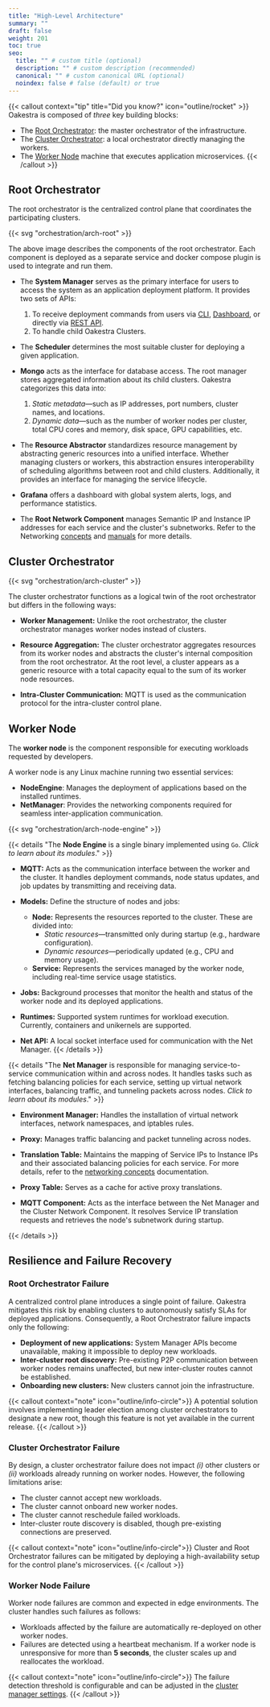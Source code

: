 ```yaml
---
title: "High-Level Architecture"
summary: ""
draft: false
weight: 201
toc: true
seo:
  title: "" # custom title (optional)
  description: "" # custom description (recommended)
  canonical: "" # custom canonical URL (optional)
  noindex: false # false (default) or true
---
```


{{< callout context="tip" title="Did you know?" icon="outline/rocket" >}}
Oakestra is composed of *three* key building blocks:
* The [Root Orchestrator](#root-orchestrator): the master orchestrator of the infrastructure. 
* The [Cluster Orchestrator](#cluster-orchestrator): a local orchestrator directly managing the workers. 
* The [Worker Node](#worker-node) machine that executes application microservices.
{{< /callout >}}

## Root Orchestrator

The root orchestrator is the centralized control plane that coordinates the participating clusters.

{{< svg "orchestration/arch-root" >}}

The above image describes the components of the root orchestrator. Each component is deployed as a separate service
and docker compose plugin is used to integrate and run them.

* The **System Manager** serves as the primary interface for users to access the system as an application deployment platform. It provides two sets of APIs:
  1. To receive deployment commands from users via [CLI](../../getting-started/deploy-app/with-the-cli/), [Dashboard](../../getting-started/deploy-app/with-the-dashboard/), or directly via [REST API](../../getting-started/deploy-app/with-the-api/).
  2. To handle child Oakestra Clusters.
   
* The **Scheduler** determines the most suitable cluster for deploying a given application.

* **Mongo** acts as the interface for database access. The root manager stores aggregated information about its child clusters. Oakestra categorizes this data into:
  1. *Static metadata*—such as IP addresses, port numbers, cluster names, and locations.
  2. *Dynamic data*—such as the number of worker nodes per cluster, total CPU cores and memory, disk space, GPU capabilities, etc.

* The **Resource Abstractor** standardizes resource management by abstracting generic resources into a unified interface. Whether managing clusters or workers, this abstraction ensures interoperability of scheduling algorithms between root and child clusters. Additionally, it provides an interface for managing the service lifecycle.

* **Grafana** offers a dashboard with global system alerts, logs, and performance statistics.

* The **Root Network Component** manages Semantic IP and Instance IP addresses for each service and the cluster's subnetworks. Refer to the Networking [concepts](../networking) and [manuals](../../manuals/networking-internals/semantic-addressing/) for more details.


## Cluster Orchestrator

{{< svg "orchestration/arch-cluster" >}}

The cluster orchestrator functions as a logical twin of the root orchestrator but differs in the following ways:

* **Worker Management:** Unlike the root orchestrator, the cluster orchestrator manages worker nodes instead of clusters.

* **Resource Aggregation:** The cluster orchestrator aggregates resources from its worker nodes and abstracts the cluster's internal composition from the root orchestrator. At the root level, a cluster appears as a generic resource with a total capacity equal to the sum of its worker node resources.

* **Intra-Cluster Communication:** MQTT is used as the communication protocol for the intra-cluster control plane.


## Worker Node

The **worker node** is the component responsible for executing workloads requested by developers. 

A worker node is any Linux machine running two essential services:

* **NodeEngine**: Manages the deployment of applications based on the installed runtimes.  
* **NetManager**: Provides the networking components required for seamless inter-application communication.

{{< svg "orchestration/arch-node-engine" >}}

{{< details "The **Node Engine** is a single binary implemented using `Go`. *Click to learn about its modules*." >}}
* **MQTT:** Acts as the communication interface between the worker and the cluster. It handles deployment commands, node status updates, and job updates by transmitting and receiving data.

* **Models:** Define the structure of nodes and jobs:
  * **Node:** Represents the resources reported to the cluster. These are divided into:
    * *Static resources*—transmitted only during startup (e.g., hardware configuration).
    * *Dynamic resources*—periodically updated (e.g., CPU and memory usage).
  * **Service:** Represents the services managed by the worker node, including real-time service usage statistics.

* **Jobs:** Background processes that monitor the health and status of the worker node and its deployed applications.

* **Runtimes:** Supported system runtimes for workload execution. Currently, containers and unikernels are supported.

* **Net API:** A local socket interface used for communication with the Net Manager.
{{< /details >}}

<!-- The **Node Engine** is a single binary implemented using Go and is composed of the following modules:
* **MQTT:** The interface between the worker and the cluster. Deployment commands, node status
updates, and job updates are pushed and received with this component.
* **Models:** Models that describe the nodes and jobs  
    * Node: Describes the resources that are transmitted to the cluster. These are decomposed into static resources, which are only transmitted at startup, and dynamic resources, which are periodically updated, e.g. CPU/memory
    * Service: Describes the services that are managed by this worker node, as well as the real-time
 service usage statistics
* **Jobs:** Background jobs that monitor the status of the worker node and the deployed applications
* **Runtimes:** The supported system runtimes. Currently, containers and Unikernels are supported
* **Net API:** local socket used to interact with the Net Manager. -->

{{< details "The **Net Manager** is responsible for managing service-to-service communication within and across nodes. It handles tasks such as fetching balancing policies for each service, setting up virtual network interfaces, balancing traffic, and tunneling packets across nodes. *Click to learn about its modules*." >}}

* **Environment Manager:** Handles the installation of virtual network interfaces, network namespaces, and iptables rules.

* **Proxy:** Manages traffic balancing and packet tunneling across nodes.

* **Translation Table:** Maintains the mapping of Service IPs to Instance IPs and their associated balancing policies for each service. For more details, refer to the [networking concepts](../networking) documentation.

* **Proxy Table:** Serves as a cache for active proxy translations.

* **MQTT Component:** Acts as the interface between the Net Manager and the Cluster Network Component. It resolves Service IP translation requests and retrieves the node's subnetwork during startup.

{{< /details >}}

<!--The **Net Manager** component manages the service-to-service communication within and across nodes. It fetches the balancing policies for each service, installs the virtual network interfaces, ensures traffic balancing and tunnels the packets across nodes. The Net Manager is composed of the following modules:

* **Environment Manager:** Responsible for the installation of virtual network interfaces, network namespaces, and iptables.
* **Proxy:** The component that manages the traffic balancing and the tunneling of packets across nodes.
* **Translation table:** Table of the Service IP <-> Instance IPs+Balancing Polocy translation for each service. More details in the [networking concepts](../networking) docs.
* **Proxy Table:** Cache for the active proxy translations.
* **MQTT component:** The interface between the Net Manager and the Cluster Network Component. It is used to resolve Service IP translation requests and ask for the node's subnetwork at startup. -->

## Resilience and Failure Recovery

### Root Orchestrator Failure
A centralized control plane introduces a single point of failure. Oakestra mitigates this risk by enabling clusters to autonomously satisfy SLAs for deployed applications. Consequently, a Root Orchestrator failure impacts only the following:

- **Deployment of new applications:** System Manager APIs become unavailable, making it impossible to deploy new workloads.
- **Inter-cluster root discovery:** Pre-existing P2P communication between worker nodes remains unaffected, but new inter-cluster routes cannot be established.
- **Onboarding new clusters:** New clusters cannot join the infrastructure.

{{< callout context="note" icon="outline/info-circle">}}
A potential solution involves implementing leader election among cluster orchestrators to designate a new root, though this feature is not yet available in the current release.
{{< /callout >}}

<!-- The key drawback of a centralized control plane is that it represents a single point of failure. Oakestra mitigates this by ensuring that the clusters are able to satisfy the SLAs for deployed applications autonomously. Therefore, by design, a Root Orchestrator failure only affects the following orchestration aspects:
- Deployment of new applications. The system manager APIs are not available, and therefore, deploying new workloads is not possible.
- Inter-cluster root discovery. Pre-existing P2P worker node communication is not affected. However, new inter-cluster routes cannot be discovered. 
- New clusters cannot join the infrastructure. 

Solutions based on leader election for a new root among cluster orchestrators are a possible solution. However, this feature has not yet been implemented in the current release. -->

### Cluster Orchestrator Failure
<!-- The failure of a cluster orchestrator by design must not affect **(i)** other clusters **(ii)** running workloads on the workers. With the current design, a failure of the cluster orchestrator has the following consequences: 
- The cluster is not able to receive new workloads.
- The cluster is not able to connect new workers.
- The cluster is not able to reschedule failed workloads. 
- Inter-cluster network route discovery is not possible. Only pre-existing connections are maintained. -->

By design, a cluster orchestrator failure does not impact *(i)* other clusters or *(ii)* workloads already running on worker nodes. However, the following limitations arise:

- The cluster cannot accept new workloads.
- The cluster cannot onboard new worker nodes.
- The cluster cannot reschedule failed workloads.
- Inter-cluster route discovery is disabled, though pre-existing connections are preserved.

{{< callout context="note" icon="outline/info-circle">}}
Cluster and Root Orchestrator failures can be mitigated by deploying a high-availability setup for the control plane's microservices.
{{< /callout >}}

### Worker Node Failure
<!-- A worker node failure is common and expected at the edge. The cluster will re-deploy the workload affected by the worker failure. Worker failures are detected via a heartbeat mechanism. If a worker stops responding for more than 5 seconds, the cluster will scale up and re-deploy the workload on another worker. The worker node failure time threshold is a [parameter](https://github.com/oakestra/oakestra/blob/c0f3250ebdf8fbff5d35c1662e59cb1f4a8e899a/cluster_orchestrator/cluster-manager/cluster_manager.py#L52) of the cluster manager. -->


Worker node failures are common and expected in edge environments. The cluster handles such failures as follows:

- Workloads affected by the failure are automatically re-deployed on other worker nodes.
- Failures are detected using a heartbeat mechanism. If a worker node is unresponsive for more than **5 seconds**, the cluster scales up and reallocates the workload.

{{< callout context="note" icon="outline/info-circle">}}
The failure detection threshold is configurable and can be adjusted in the [cluster manager settings](https://github.com/oakestra/oakestra/blob/c0f3250ebdf8fbff5d35c1662e59cb1f4a8e899a/cluster_orchestrator/cluster-manager/cluster_manager.py#L52).
{{< /callout >}}
